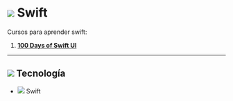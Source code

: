 # <img src="https://img.icons8.com/clouds/100/null/swift.png"/> Swift

Cursos para aprender swift:

1. [**100 Days of Swift UI**](https://github.com/eugenia1984/swift/tree/main/100_days_of_swiftUI)

---

## <img src="https://img.icons8.com/office/16/null/maintenance.png"/> Tecnología

- <img src="https://img.icons8.com/clouds/100/null/swift.png"/> Swift

